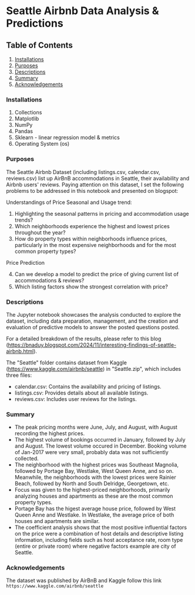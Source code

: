 #  Seattle Airbnb Data Analysis & Predictions

## Table of Contents

1. [Installations](#installations)
2. [Purposes](#purposes)
3. [Descriptions](#descriptions)
4. [Summary](#summary)
5. [Acknowledgements](#acknowledgements)


### Installations

1. Collections
2. Matplotlib
3. NumPy
4. Pandas
5. Sklearn - linear regression model & metrics
6. Operating System (os)

### Purposes

The Seattle Airbnb Dataset (including listings.csv, calendar.csv, reviews.csv) list up AirBnB accommodations in Seattle, their availability and Airbnb users' reviews. Paying attention on this dataset, I set the following problems to be addressed in this notebook and presented on blogspot:

Understandings of Price Seasonal and Usage trend:
1. Highlighting the seasonal patterns in pricing and accommodation usage trends?
2. Which neighborhoods experience the highest and lowest prices throughout the year?
3. How do property types within neighborhoods influence prices, particularly in the most expensive neighborhoods and for the most common property types?

Price Prediction

4. Can we develop a model to predict the price of giving current list of accommodations & reviews?
5. Which listing factors show the strongest correlation with price?


### Descriptions

The Jupyter notebook showcases the analysis conducted to explore the dataset, including data preparation, management, and the creation and evaluation of predictive models to answer the posted questions posted.

For a detailed breakdown of the results, please refer to this blog (https://bnaduy.blogspot.com/2024/11/interesting-findings-of-seattle-airbnb.html).

The "Seattle" folder contains dataset from Kaggle (https://www.kaggle.com/airbnb/seattle) in "Seattle.zip", which includes three files:

* calendar.csv: Contains the availability and pricing of listings.
* listings.csv: Provides details about all available listings.
* reviews.csv: Includes user reviews for the listings.

### Summary

* The peak pricing months were June, July, and August, with August recording the highest prices.
* The highest volume of bookings occurred in January, followed by July and August. The lowest volume occured in December. Booking volume of Jan-2017 were very small, probably data was not sufficiently collected.
* The neighborhood with the highest prices was Southeast Magnolia, followed by Portage Bay, Westlake, West Queen Anne, and so on. Meanwhile, the neighborhoods with the lowest prices were Rainier Beach, followed by North and South Delridge, Georgetown, etc.
* Focus was given to the highest-priced neighborhoods, primarily analyzing houses and apartments as these are the most common property types.
* Portage Bay has the higest average house price, followed by West Queen Anne and Westlake. In Westlake, the average price of both houses and apartments are similar.
* The coefficient analysis shows that the most positive influential factors on the price were a combination of host details and descriptive listing information, including fields such as host acceptance rate, room type (entire or private room) where negative factors example are city of Seattle.

### Acknowledgements

The dataset was published by AirBnB and Kaggle follow this link `https://www.kaggle.com/airbnb/seattle`
